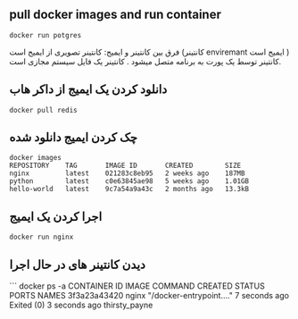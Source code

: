 ## pull docker images and run container

```
docker run potgres
```

فرق بین کانتینر و ایمیج:
کانتینر تصویری از ایمیج است (کانتینر enviremant ایمیج است )
کانتینر توسط یک پورت به برنامه متصل میشود .
کانتینر یک فایل سیستم مجازی است.


## دانلود کردن یک ایمیج از داکر هاب

```
docker pull redis
```

## چک کردن ایمیج دانلود شده


```
docker images
REPOSITORY    TAG       IMAGE ID       CREATED        SIZE
nginx         latest    021283c8eb95   2 weeks ago    187MB
python        latest    c0e63845ae98   5 weeks ago    1.01GB
hello-world   latest    9c7a54a9a43c   2 months ago   13.3kB
```

## اجرا کردن یک ایمیج
```
docker run nginx
```

## دیدن کانتینر های در حال اجرا

‍‍‍```
docker ps -a
CONTAINER ID   IMAGE     COMMAND                  CREATED          STATUS                      PORTS     NAMES
3f3a23a43420   nginx     "/docker-entrypoint.…"   7 seconds ago    Exited (0) 3 seconds ago              thirsty_payne
```

